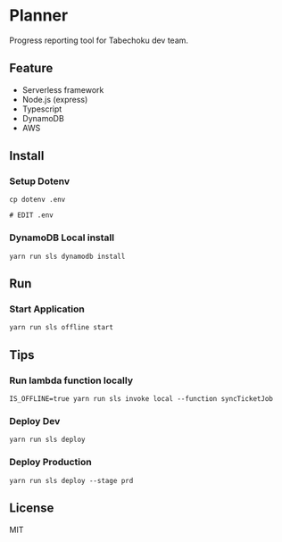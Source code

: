 # Planner

Progress reporting tool for Tabechoku dev team.

## Feature

- Serverless framework
- Node.js (express)
- Typescript
- DynamoDB
- AWS

## Install

### Setup Dotenv

```
cp dotenv .env

# EDIT .env
```

### DynamoDB Local install

```
yarn run sls dynamodb install
```


## Run

### Start Application

```
yarn run sls offline start 
```

## Tips

### Run lambda function locally

```
IS_OFFLINE=true yarn run sls invoke local --function syncTicketJob
```

### Deploy Dev

```
yarn run sls deploy 
```


### Deploy Production

```
yarn run sls deploy --stage prd
```

## License

MIT 
